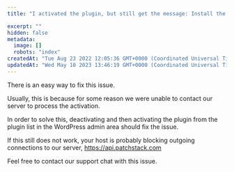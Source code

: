 ```yaml
---
title: "I activated the plugin, but still get the message: Install the plugin to activate the firewall"

excerpt: ""
hidden: false
metadata: 
  image: []
  robots: "index"
createdAt: "Tue Aug 23 2022 12:05:36 GMT+0000 (Coordinated Universal Time)"
updatedAt: "Wed May 10 2023 13:46:19 GMT+0000 (Coordinated Universal Time)"
---
```

There is an easy way to fix this issue.

Usually, this is because for some reason we were unable to contact our server to process the activation.

In order to solve this, deactivating and then activating the plugin from the plugin list in the WordPress admin area should fix the issue.

If this still does not work, your host is probably blocking outgoing connections to our server, <a href="https://api.patchstack.com" target="_blank">https://api.patchstack.com</a>

Feel free to contact our support chat with this issue.
